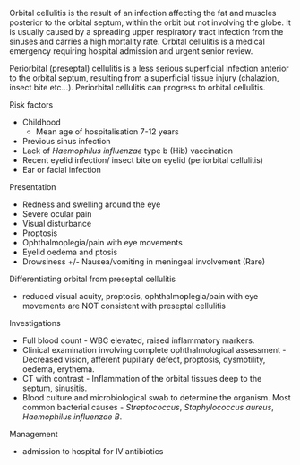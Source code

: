 Orbital cellulitis is the result of an infection affecting the fat and muscles posterior to the orbital septum, within the orbit but not involving the globe. It is usually caused by a spreading upper respiratory tract infection from the sinuses and carries a high mortality rate. Orbital cellulitis is a medical emergency requiring hospital admission and urgent senior review.   
  
Periorbital (preseptal) cellulitis is a less serious superficial infection anterior to the orbital septum, resulting from a superficial tissue injury (chalazion, insect bite etc...). Periorbital cellulitis can progress to orbital cellulitis.  
  
Risk factors  
* Childhood
	+ Mean age of hospitalisation 7\-12 years
* Previous sinus infection
* Lack of *Haemophilus influenzae* type b (Hib) vaccination
* Recent eyelid infection/ insect bite on eyelid (periorbital cellulitis)
* Ear or facial infection

  
Presentation  
* Redness and swelling around the eye
* Severe ocular pain
* Visual disturbance
* Proptosis
* Ophthalmoplegia/pain with eye movements
* Eyelid oedema and ptosis
* Drowsiness \+/\- Nausea/vomiting in meningeal involvement (Rare)

  
Differentiating orbital from preseptal cellulitis  
* reduced visual acuity, proptosis, ophthalmoplegia/pain with eye movements are NOT consistent with preseptal cellulitis

  
Investigations  
* Full blood count \- WBC elevated, raised inflammatory markers.
* Clinical examination involving complete ophthalmological assessment \- Decreased vision, afferent pupillary defect, proptosis, dysmotility, oedema, erythema.
* CT with contrast \- Inflammation of the orbital tissues deep to the septum, sinusitis.
* Blood culture and microbiological swab to determine the organism. Most common bacterial causes \- *Streptococcus*, *Staphylococcus aureus*, *Haemophilus influenzae B*.

  
Management  
* admission to hospital for IV antibiotics
